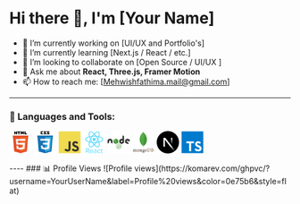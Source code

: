 # Hi there 👋, I'm [Your Name]

- 🔭 I’m currently working on [UI/UX and Portfolio's]
- 🌱 I’m currently learning [Next.js / React / etc.]
- 👯 I’m looking to collaborate on [Open Source / UI/UX ]
- 💬 Ask me about **React, Three.js, Framer Motion**
- 📫 How to reach me: [Mehwishfathima.mail@gmail.com]

---

### 🚀 Languages and Tools:
<p align="left"> 
  <img src="https://raw.githubusercontent.com/devicons/devicon/master/icons/html5/html5-original-wordmark.svg" alt="html5" width="40" height="40"/>
  <img src="https://raw.githubusercontent.com/devicons/devicon/master/icons/css3/css3-original-wordmark.svg" alt="css3" width="40" height="40"/>
  <img src="https://raw.githubusercontent.com/devicons/devicon/master/icons/javascript/javascript-original.svg" alt="javascript" width="40" height="40"/>
  <img src="https://raw.githubusercontent.com/devicons/devicon/master/icons/react/react-original-wordmark.svg" alt="react" width="40" height="40"/>
  <img src="https://raw.githubusercontent.com/devicons/devicon/master/icons/nodejs/nodejs-original-wordmark.svg" alt="nodejs" width="40" height="40"/>
  <img src="https://raw.githubusercontent.com/devicons/devicon/master/icons/mongodb/mongodb-original-wordmark.svg" alt="mongodb" width="40" height="40"/>
  <img src="https://raw.githubusercontent.com/devicons/devicon/master/icons/nextjs/nextjs-original.svg" alt="nextjs" width="40" height="40"/>
  <img src="https://raw.githubusercontent.com/devicons/devicon/master/icons/typescript/typescript-original.svg" alt="typescript" width="40" height="40"/>
</p>
----
### 📊 Profile Views
![Profile views](https://komarev.com/ghpvc/?username=YourUserName&label=Profile%20views&color=0e75b6&style=flat)
